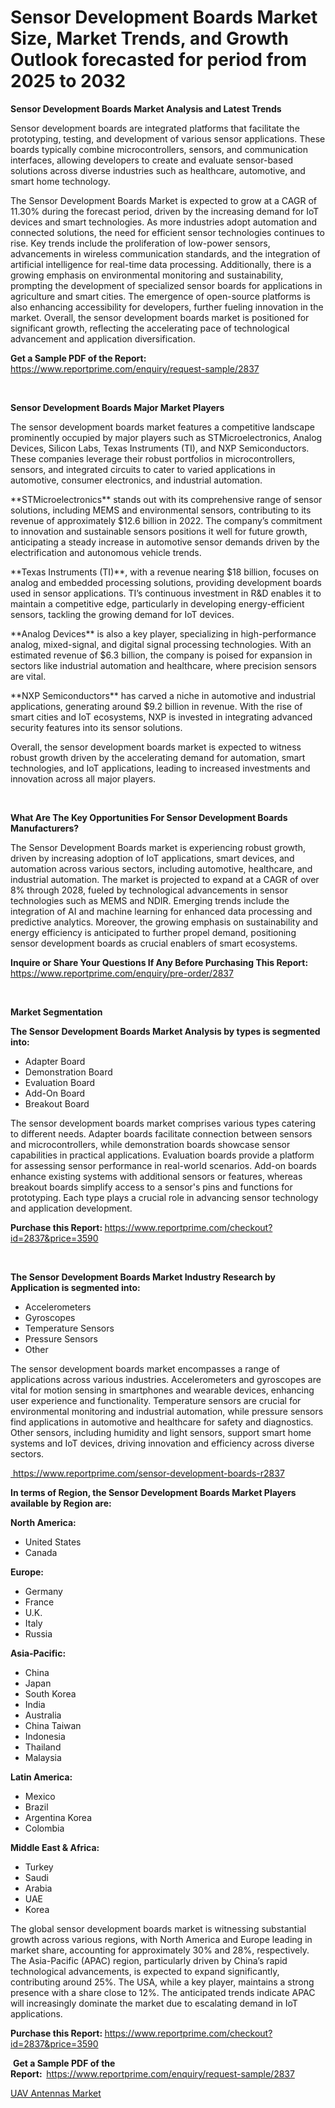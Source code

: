 <p><h1>Sensor Development Boards Market Size, Market Trends, and Growth Outlook forecasted for period from 2025 to 2032</h1></p><p><strong>Sensor Development Boards Market Analysis and Latest Trends</strong></p>
<p><p>Sensor development boards are integrated platforms that facilitate the prototyping, testing, and development of various sensor applications. These boards typically combine microcontrollers, sensors, and communication interfaces, allowing developers to create and evaluate sensor-based solutions across diverse industries such as healthcare, automotive, and smart home technology.</p><p>The Sensor Development Boards Market is expected to grow at a CAGR of 11.30% during the forecast period, driven by the increasing demand for IoT devices and smart technologies. As more industries adopt automation and connected solutions, the need for efficient sensor technologies continues to rise. Key trends include the proliferation of low-power sensors, advancements in wireless communication standards, and the integration of artificial intelligence for real-time data processing. Additionally, there is a growing emphasis on environmental monitoring and sustainability, prompting the development of specialized sensor boards for applications in agriculture and smart cities. The emergence of open-source platforms is also enhancing accessibility for developers, further fueling innovation in the market. Overall, the sensor development boards market is positioned for significant growth, reflecting the accelerating pace of technological advancement and application diversification.</p></p>
<p><strong>Get a Sample PDF of the Report:&nbsp;</strong> <a href="https://www.reportprime.com/enquiry/request-sample/2837?utm_campaign=1789&utm_medium=2&utm_source=Github&utm_content=ia&utm_term=18032025&utm_id=sensor-development-boards">https://www.reportprime.com/enquiry/request-sample/2837</a></p>
<p>&nbsp;</p>
<p><strong>Sensor Development Boards Major Market Players</strong></p>
<p><p>The sensor development boards market features a competitive landscape prominently occupied by major players such as STMicroelectronics, Analog Devices, Silicon Labs, Texas Instruments (TI), and NXP Semiconductors. These companies leverage their robust portfolios in microcontrollers, sensors, and integrated circuits to cater to varied applications in automotive, consumer electronics, and industrial automation.</p><p>**STMicroelectronics** stands out with its comprehensive range of sensor solutions, including MEMS and environmental sensors, contributing to its revenue of approximately $12.6 billion in 2022. The company’s commitment to innovation and sustainable sensors positions it well for future growth, anticipating a steady increase in automotive sensor demands driven by the electrification and autonomous vehicle trends.</p><p>**Texas Instruments (TI)**, with a revenue nearing $18 billion, focuses on analog and embedded processing solutions, providing development boards used in sensor applications. TI’s continuous investment in R&D enables it to maintain a competitive edge, particularly in developing energy-efficient sensors, tackling the growing demand for IoT devices.</p><p>**Analog Devices** is also a key player, specializing in high-performance analog, mixed-signal, and digital signal processing technologies. With an estimated revenue of $6.3 billion, the company is poised for expansion in sectors like industrial automation and healthcare, where precision sensors are vital.</p><p>**NXP Semiconductors** has carved a niche in automotive and industrial applications, generating around $9.2 billion in revenue. With the rise of smart cities and IoT ecosystems, NXP is invested in integrating advanced security features into its sensor solutions.</p><p>Overall, the sensor development boards market is expected to witness robust growth driven by the accelerating demand for automation, smart technologies, and IoT applications, leading to increased investments and innovation across all major players.</p></p>
<p>&nbsp;</p>
<p><strong>What Are The Key Opportunities For Sensor Development Boards Manufacturers?</strong></p>
<p><p>The Sensor Development Boards market is experiencing robust growth, driven by increasing adoption of IoT applications, smart devices, and automation across various sectors, including automotive, healthcare, and industrial automation. The market is projected to expand at a CAGR of over 8% through 2028, fueled by technological advancements in sensor technologies such as MEMS and NDIR. Emerging trends include the integration of AI and machine learning for enhanced data processing and predictive analytics. Moreover, the growing emphasis on sustainability and energy efficiency is anticipated to further propel demand, positioning sensor development boards as crucial enablers of smart ecosystems.</p></p>
<p><strong>Inquire or Share Your Questions If Any Before Purchasing This Report:</strong> <a href="https://www.reportprime.com/enquiry/pre-order/2837?utm_campaign=1789&utm_medium=2&utm_source=Github&utm_content=ia&utm_term=18032025&utm_id=sensor-development-boards">https://www.reportprime.com/enquiry/pre-order/2837</a></p>
<p>&nbsp;</p>
<p><strong>Market Segmentation</strong></p>
<p><strong>The Sensor Development Boards Market Analysis by types is segmented into:</strong></p>
<p><ul><li>Adapter Board</li><li>Demonstration Board</li><li>Evaluation Board</li><li>Add-On Board</li><li>Breakout Board</li></ul></p>
<p><p>The sensor development boards market comprises various types catering to different needs. Adapter boards facilitate connection between sensors and microcontrollers, while demonstration boards showcase sensor capabilities in practical applications. Evaluation boards provide a platform for assessing sensor performance in real-world scenarios. Add-on boards enhance existing systems with additional sensors or features, whereas breakout boards simplify access to a sensor's pins and functions for prototyping. Each type plays a crucial role in advancing sensor technology and application development.</p></p>
<p><strong>Purchase this Report:&nbsp;</strong><a href="https://www.reportprime.com/checkout?id=2837&price=3590&utm_campaign=1789&utm_medium=2&utm_source=Github&utm_content=ia&utm_term=18032025&utm_id=sensor-development-boards">https://www.reportprime.com/checkout?id=2837&price=3590</a></p>
<p>&nbsp;</p>
<p><strong>The Sensor Development Boards Market Industry Research by Application is segmented into:</strong></p>
<p><ul><li>Accelerometers</li><li>Gyroscopes</li><li>Temperature Sensors</li><li>Pressure Sensors</li><li>Other</li></ul></p>
<p><p>The sensor development boards market encompasses a range of applications across various industries. Accelerometers and gyroscopes are vital for motion sensing in smartphones and wearable devices, enhancing user experience and functionality. Temperature sensors are crucial for environmental monitoring and industrial automation, while pressure sensors find applications in automotive and healthcare for safety and diagnostics. Other sensors, including humidity and light sensors, support smart home systems and IoT devices, driving innovation and efficiency across diverse sectors.</p></p>
<p><a href="https://www.reportprime.com/sensor-development-boards-r2837?utm_campaign=1789&utm_medium=2&utm_source=Github&utm_content=ia&utm_term=18032025&utm_id=sensor-development-boards">&nbsp;https://www.reportprime.com/sensor-development-boards-r2837</a></p>
<p><strong>In terms of Region, the Sensor Development Boards Market Players available by Region are:</strong></p>
<p>
    <p> <strong> North America: </strong>
        <ul>
            <li>United States</li>
            <li>Canada</li>
        </ul>
        </p> 
    <p> <strong> Europe: </strong>
        <ul>
            <li>Germany</li>
            <li>France</li>
            <li>U.K.</li>
            <li>Italy</li>
            <li>Russia</li>
        </ul>
        </p> 
    <p> <strong> Asia-Pacific: </strong>
        <ul>
            <li>China</li>
            <li>Japan</li>
            <li>South Korea</li>
            <li>India</li>
            <li>Australia</li>
            <li>China Taiwan</li>
            <li>Indonesia</li>
            <li>Thailand</li>
            <li>Malaysia</li>
        </ul>
        </p> 
    <p> <strong> Latin America: </strong>
        <ul>
            <li>Mexico</li>
            <li>Brazil</li>
            <li>Argentina Korea</li>
            <li>Colombia</li>
        </ul>
        </p> 
    <p> <strong> Middle East & Africa: </strong>
        <ul>
            <li>Turkey</li>
            <li>Saudi</li>
            <li>Arabia</li>
            <li>UAE</li>
            <li>Korea</li>
        </ul>
    </p>
    </p>
<p><p>The global sensor development boards market is witnessing substantial growth across various regions, with North America and Europe leading in market share, accounting for approximately 30% and 28%, respectively. The Asia-Pacific (APAC) region, particularly driven by China’s rapid technological advancements, is expected to expand significantly, contributing around 25%. The USA, while a key player, maintains a strong presence with a share close to 12%. The anticipated trends indicate APAC will increasingly dominate the market due to escalating demand in IoT applications.</p></p>
<p><strong>Purchase this Report: </strong><a href="https://www.reportprime.com/checkout?id=2837&price=3590&utm_campaign=1789&utm_medium=2&utm_source=Github&utm_content=ia&utm_term=18032025&utm_id=sensor-development-boards">https://www.reportprime.com/checkout?id=2837&price=3590</a></p>
<p>&nbsp;<strong>Get a Sample PDF of the Report:&nbsp;&nbsp;</strong><a href="https://www.reportprime.com/enquiry/request-sample/2837?utm_campaign=1789&utm_medium=2&utm_source=Github&utm_content=ia&utm_term=18032025&utm_id=sensor-development-boards">https://www.reportprime.com/enquiry/request-sample/2837</a></p>
<p><strong></strong></p>
<p><p><a href="https://github.com/stohllaackdw/Market-Research-Report-List-1/blob/main/uav-antennas-market.md?utm_campaign=1789&utm_medium=2&utm_source=Github&utm_content=ia&utm_term=18032025&utm_id=sensor-development-boards">UAV Antennas Market</a></p></p>